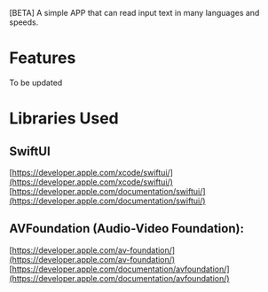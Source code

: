 [BETA] A simple APP that can read input text in many languages and speeds.

# Features

To be updated

# Libraries Used

## SwiftUI
[https://developer.apple.com/xcode/swiftui/](https://developer.apple.com/xcode/swiftui/)
[https://developer.apple.com/documentation/swiftui/](https://developer.apple.com/documentation/swiftui/)

## AVFoundation (Audio-Video Foundation):
[https://developer.apple.com/av-foundation/](https://developer.apple.com/av-foundation/)
[https://developer.apple.com/documentation/avfoundation/](https://developer.apple.com/documentation/avfoundation/)
